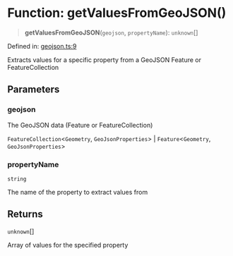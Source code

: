 # Function: getValuesFromGeoJSON()

> **getValuesFromGeoJSON**(`geojson`, `propertyName`): `unknown`[]

Defined in: [geojson.ts:9](https://github.com/geodaopenjs/openassistant/blob/0a6a7e7306d75a25dc968b3117f04cb7bd613bec/packages/utils/src/geojson.ts#L9)

Extracts values for a specific property from a GeoJSON Feature or FeatureCollection

## Parameters

### geojson

The GeoJSON data (Feature or FeatureCollection)

`FeatureCollection`\<`Geometry`, `GeoJsonProperties`\> | `Feature`\<`Geometry`, `GeoJsonProperties`\>

### propertyName

`string`

The name of the property to extract values from

## Returns

`unknown`[]

Array of values for the specified property
